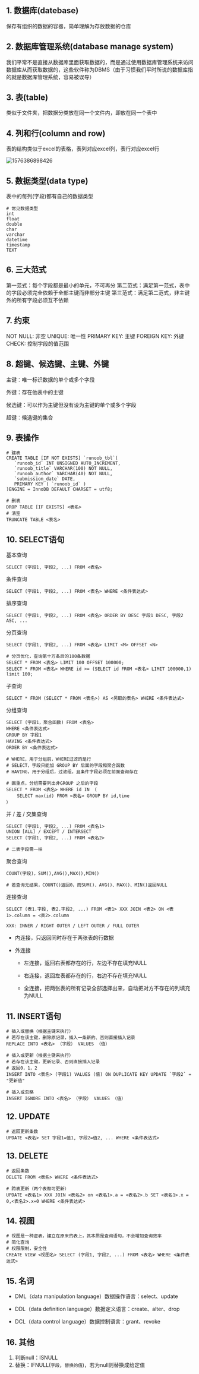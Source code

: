 ## 1. 数据库(datebase)

保存有组织的数据的容器，简单理解为存放数据的仓库





## 2. 数据库管理系统(database manage system)

我们平常不是直接从数据库里面获取数据的，而是通过使用数据库管理系统来访问数据库从而获取数据的，这些软件称为DBMS（由于习惯我们平时所说的数据库指的就是数据库管理系统，容易被误导）





## 3. 表(table)

类似于文件夹，把数据分类放在同一个文件内，即放在同一个表中





## 4. 列和行(column and row)

表的结构类似于excel的表格，表列对应excel列，表行对应excel行

![1576386898426](C:\Users\Howl\AppData\Roaming\Typora\typora-user-images\1576386898426.png)





## 5. 数据类型(data type)

表中的每列(字段)都有自己的数据类型

```mysql
# 常见数据类型
int
float
double
char
varchar
datetime
timestamp
TEXT
```





## 6. 三大范式

第一范式：每个字段都是最小的单元，不可再分
第二范式：满足第一范式，表中的字段必须完全依赖于全部主键而非部分主键
第三范式：满足第二范式，非主键外的所有字段必须互不依赖





## 7. 约束

NOT NULL: 非空
UNIQUE: 唯一性
PRIMARY KEY: 主键
FOREIGN KEY: 外键
CHECK: 控制字段的值范围





## 8. 超键、候选键、主键、外键

主键：唯一标识数据的单个或多个字段

外键：存在他表中的主键

候选键：可以作为主键但没有设为主键的单个或多个字段

超键：候选键的集合





## 9. 表操作

```mysql
# 建表
CREATE TABLE [IF NOT EXISTS] `runoob_tbl`(
   `runoob_id` INT UNSIGNED AUTO_INCREMENT,
   `runoob_title` VARCHAR(100) NOT NULL,
   `runoob_author` VARCHAR(40) NOT NULL,
   `submission_date` DATE,
   PRIMARY KEY ( `runoob_id` )
)ENGINE = InnoDB DEFAULT CHARSET = utf8;
```

```mysql
# 删表
DROP TABLE [IF EXISTS] <表名>
# 清空
TRUNCATE TABLE <表名>
```





## 10. SELECT语句

基本查询

```mysql
SELECT (字段1, 字段2, ...) FROM <表名>
```

条件查询

```mysql
SELECT (字段1, 字段2, ...) FROM <表名> WHERE <条件表达式>
```

排序查询

```mysql
SELECT (字段1, 字段2, ...) FROM <表名> ORDER BY DESC 字段1 DESC, 字段2 ASC, ...
```

分页查询

```mysql
SELECT (字段1, 字段2, ...) FROM <表名> LIMIT <M> OFFSET <N>

# 分页优化，查询第十万条后的100条数据
SELECT * FROM <表名> LIMIT 100 OFFSET 100000;
SELECT * FROM <表名> WHERE id >= (SELECT id FROM <表名> LIMIT 100000,1) limit 100;
```

子查询

```mysql
SELECT * FROM (SELECT * FROM <表名>) AS <另取的表名> WHERE <条件表达式>
```

分组查询

```mysql
SELECT (字段1，聚合函数) FROM <表名>
WHERE <条件表达式>
GROUP BY 字段1
HAVING <条件表达式>
ORDER BY <条件表达式>

# WHERE，用于分组前，WHERE过滤的是行
# SELECT，字段只能加 GROUP BY 后面的字段和聚合函数 
# HAVING，用于分组后，过滤组，且条件字段必须在前面查询存在

# 画重点，分组需要列出非GROUP 之后的字段
SELECT * FROM <表名> WHERE id IN （
	SELECT max(id) FROM <表名> GROUP BY id,time
）
```

并 / 差 / 交集查询

```mysql
SELECT (字段1, 字段2, ...) FROM <表名1>
UNION [ALL] / EXCEPT / INTERSECT
SELECT (字段1, 字段2, ...) FROM <表名2>

# 二表字段需一样
```

聚合查询

```mysql
COUNT(字段)，SUM(),AVG(),MAX(),MIN()

# 若查询无结果，COUNT()返回0，而SUM()、AVG()、MAX()、MIN()返回NULL
```

连接查询

```mysql
SELECT (表1.字段, 表2.字段2, ...) FROM <表1> XXX JOIN <表2> ON <表1>.column = <表2>.column

XXX: INNER / RIGHT OUTER / LEFT OUTER / FULL OUTER
```

* 内连接，只返回同时存在于两张表的行数据

* 外连接

  * 左连接，返回右表都存在的行，左边不存在填充NULL

  * 右连接，返回左表都存在的行，右边不存在填充NULL

  * 全连接，把两张表的所有记录全部选择出来，自动把对方不存在的列填充为NULL






## 11. INSERT语句

```mysql
# 插入或替换（根据主键来执行）
# 若存在该主键，删除原记录，插入一条新的、否则直接插入记录
REPLACE INTO <表名> （字段） VALUES （值）
```

```mysql
# 插入或更新（根据主键来执行）
# 若存在该主键，更新记录、否则直接插入记录
# 返回0，1，2
INSERT INTO <表名> (字段1) VALUES (值) ON DUPLICATE KEY UPDATE `字段2` = "更新值"
```

```mysql
# 插入或忽略
INSERT IGNORE INTO <表名> （字段） VALUES （值） 
```







## 12. UPDATE

```mysql
# 返回更新条数
UPDATE <表名> SET 字段1=值1, 字段2=值2, ... WHERE <条件表达式>
```







## 13. DELETE

```mysql
# 返回条数
DELETE FROM <表名> WHERE <条件表达式>
```

```mysql
# 跨表更新（两个表都可更新）
UPDATE <表名1> XXX JOIN <表名2> on <表名1>.a = <表名2>.b SET <表名1>.x = 0,<表名2>.x=0 WHERE <条件表达式>
```





## 14. 视图

```mysql
# 视图是一种虚表，建立在原来的表上，其本质是查询语句，不会增加查询效率
# 简化查询
# 权限限制，安全性
CREATE VIEW <视图名> SELECT (字段1, 字段2, ...) FROM <表名> WHERE <条件表达式>
```









## 15. 名词

* DML（data manipulation language）数据操作语言：select、update

* DDL（data definition language）数据定义语言：create、alter、drop

* DCL（data control language）数据控制语言：grant、revoke






## 16. 其他

1. 判断null：ISNULL
2. 替换：IFNULL(`字段`，`替换的值`)，若为null则替换成给定值